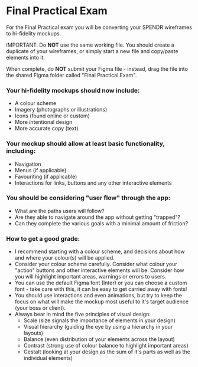# Final Practical Exam

For the Final Practical exam you will be converting your SPENDR wireframes to hi-fidelity mockups.

IMPORTANT: Do **NOT** use the same working file. You should create a duplicate of your wireframes, or simply start a new file and copy/paste elements into it.

When complete, do **NOT** submit your Figma file - instead, drag the file into the shared Figma folder called "Final Practical Exam".

### Your hi-fidelity mockups should now include:

- A colour scheme
- Imagery (photographs or illustrations)
- Icons (found online or custom)
- More intentional design
- More accurate copy (text)

### Your mockup should allow at least basic functionality, including:

- Navigation
- Menus (if applicable)
- Favouriting (if applicable)
- Interactions for links, buttons and any other interactive elements

### You should be considering "user flow" through the app:

- What are the paths users will follow?
- Are they able to navigate around the app without getting "trapped"?
- Can they complete the various goals with a minimal amount of friction?

### How to get a good grade:

- I recommend starting with a colour scheme, and decisions about how and where your colour(s) will be applied.
- Consider your colour scheme carefully. Consider what colour your "action" buttons and other interactive elements will be. Consider how you will highlight important areas, warnings or errors to users.
- You can use the default Figma font (Inter) or you can choose a custom font - take care with this, it can be easy to get carried away with fonts!
- You should use interactions and even animations, but try to keep the focus on what will make the mockup most useful to it's target audience (your boss or client).
- Always bear in mind the five principles of visual design:
  - Scale (size signals the importance of elements in your design)
  - Visual hierarchy (guiding the eye by using a hierarchy in your layouts)
  - Balance (even distribution of your elements across the layout)
  - Contrast (strong use of colour balance to highlight important areas)
  - Gestalt (looking at your design as the sum of it's parts as well as the individual elements)
